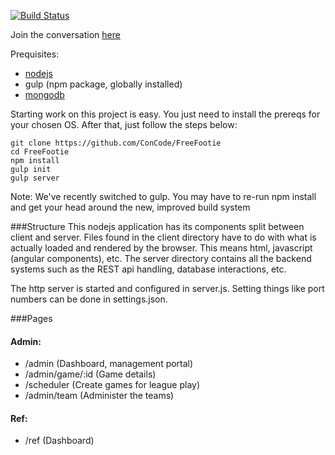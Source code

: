 [![Build Status](https://travis-ci.org/ConCode/FreeFootie.png?branch=master)](https://travis-ci.org/ConCode/FreeFootie)

Join the conversation [here](https://groups.google.com/forum/#!forum/coding-with-a-conscience)

Prequisites:
* [nodejs](http://nodejs.org/)
* gulp (npm package, globally installed)
* [mongodb](http://mongodb.org/)

Starting work on this project is easy. You just need to install the prereqs for your chosen OS. After that, just follow the steps below:

    git clone https://github.com/ConCode/FreeFootie
    cd FreeFootie
    npm install
    gulp init
    gulp server

Note: We've recently switched to gulp. You may have to re-run npm install and
get your head around the new, improved build system

###Structure
This nodejs application has its components split between client and server. Files found in the client directory
have to do with what is actually loaded and rendered by the browser. This means html, javascript (angular components), etc.
The server directory contains all the backend systems such as the REST api handling, database interactions, etc.

The http server is started and configured in server.js. Setting things like port numbers can be done in settings.json.

###Pages

#### Admin:

- /admin (Dashboard, management portal)
- /admin/game/:id (Game details)
- /scheduler (Create games for league play)
- /admin/team (Administer the teams)

#### Ref:

- /ref (Dashboard)
